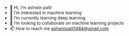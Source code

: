 - 👋 Hi, I’m ashwin patil
- 👀 I’m interested in machine learning
- 🌱 I’m currently learning deep learning
- 💞️ I’m looking to collaborate on machine learning projects
- 📫 How to reach me ashwinpatil1484@gmail.com

<!---
ashwinpatil1484/ashwinpatil1484 is a ✨ special ✨ repository because its `README.md` (this file) appears on your GitHub profile.
You can click the Preview link to take a look at your changes.
--->
